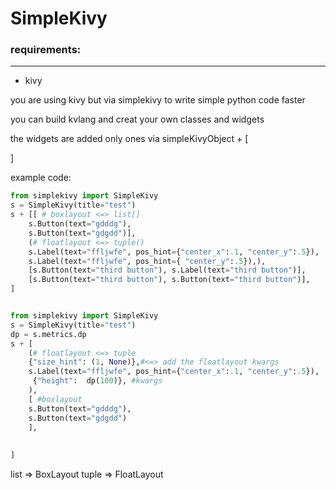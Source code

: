 # SimpleKivy

### requirements:
-------
* kivy 


you are using kivy but via simplekivy to write simple python code faster

you can build kvlang and creat your own classes and widgets

the widgets are added only ones via simpleKivyObject + [

]

example code:
```python
from simplekivy import SimpleKivy
s = SimpleKivy(title="test")
s + [[ # boxlayout <=> list[]
    s.Button(text="gdddg"),
    s.Button(text="gdgdd")],
    (# floatlayout <=> tuple()
    s.Label(text="ffljwfe", pos_hint={"center_x":.1, "center_y":.5}),
    s.Label(text="ffljwfe", pos_hint={ "center_y":.5}),),
    [s.Button(text="third button"), s.Label(text="third button")],
    [s.Button(text="third button"), s.Button(text="third button")],
]

```

```python

from simplekivy import SimpleKivy
s = SimpleKivy(title="test")
dp = s.metrics.dp
s + [
    (# floatlayout <=> tuple
    {"size_hint": (1, None)},#<=> add the floatlayout kwargs
    s.Label(text="ffljwfe", pos_hint={"center_x":.1, "center_y":.5}),
     {"height":  dp(100)}, #kwargs
    ),
    [ #boxlayout
    s.Button(text="gdddg"),
    s.Button(text="gdgdd")
    ],
    
 
]

```


list => BoxLayout
tuple => FloatLayout